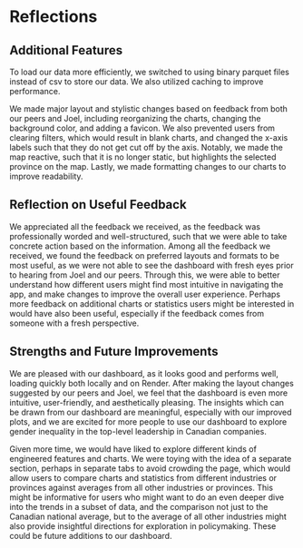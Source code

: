 # Reflections

## Additional Features

To load our data more efficiently, we switched to using binary parquet files instead of csv to store our data. We also utilized caching to improve performance.

We made major layout and stylistic changes based on feedback from both our peers and Joel, including reorganizing the charts, changing the background color, and adding a favicon. We also prevented users from clearing filters, which would result in blank charts, and changed the x-axis labels such that they do not get cut off by the axis. Notably, we made the map reactive, such that it is no longer static, but highlights the selected province on the map. Lastly, we made formatting changes to our charts to improve readability.

## Reflection on Useful Feedback

We appreciated all the feedback we received, as the feedback was professionally worded and well-structured, such that we were able to take concrete action based on the information. Among all the feedback we received, we found the feedback on preferred layouts and formats to be most useful, as we were not able to see the dashboard with fresh eyes prior to hearing from Joel and our peers. Through this, we were able to better understand how different users might find most intuitive in navigating the app, and make changes to improve the overall user experience. Perhaps more feedback on additional charts or statistics users might be interested in would have also been useful, especially if the feedback comes from someone with a fresh perspective.

## Strengths and Future Improvements

We are pleased with our dashboard, as it looks good and performs well, loading quickly both locally and on Render. After making the layout changes suggested by our peers and Joel, we feel that the dashboard is even more intuitive, user-friendly, and aesthetically pleasing. The insights which can be drawn from our dashboard are meaningful, especially with our improved plots, and we are excited for more people to use our dashboard to explore gender inequality in the top-level leadership in Canadian companies.

Given more time, we would have liked to explore different kinds of engineered features and charts. We were toying with the idea of a separate section, perhaps in separate tabs to avoid crowding the page, which would allow users to compare charts and statistics from different industries or provinces against averages from all other industries or provinces. This might be informative for users who might want to do an even deeper dive into the trends in a subset of data, and the comparison not just to the Canadian national average, but to the average of all other industries might also provide insightful directions for exploration in policymaking. These could be future additions to our dashboard.
